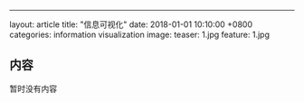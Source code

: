 ---
layout: article
title:  "信息可视化"
date:   2018-01-01 10:10:00 +0800
categories: information visualization
image:
  teaser: 1.jpg
  feature: 1.jpg

## 内容
暂时没有内容
